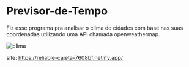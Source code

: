 # Previsor-de-Tempo
Fiz esse programa pra analisar o clima de cidades com base nas suas coordenadas utilizando uma API chamada openweathermap.


![clima](https://github.com/blade998/Previs-o-de-Tempo/assets/84296726/7b8f8a68-0524-4bcf-b7ae-679548470218)


site: https://reliable-cajeta-7608bf.netlify.app/
